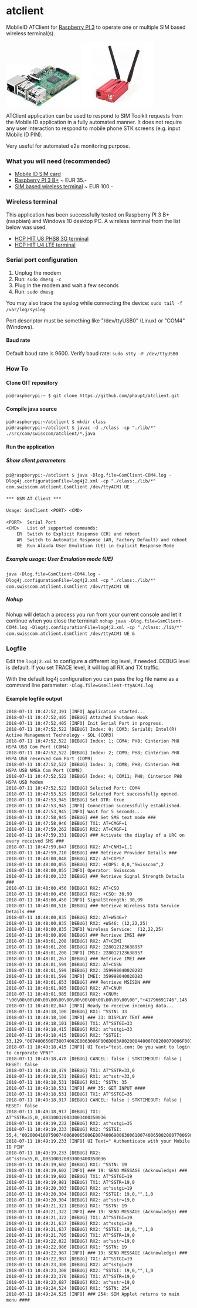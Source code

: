 # atclient
MobileID ATClient for [Raspberry PI 3](https://www.raspberrypi.org/products/raspberry-pi-3-model-b-plus) to operate one or multiple SIM based wireless terminal(s).

![Raspberry PI 3 B+](img/raspi.jpg?raw=true "Raspberry PI 3 B+") ![HCP HIT wireless terminal](img/hitu4.jpg?raw=true "HCP HIT wireless terminal")

ATClient application can be used to respond to SIM Toolkit requests from the Mobile ID application in a fully automated manner. It does not require any user interaction to respond to mobile phone STK screens (e.g. input Mobile ID PIN). 

Very useful for automated e2e monitoring purpose.

### What you will need (recommended)

- [Mobile ID SIM card](https://mobileid.ch)
- [Raspberry PI 3 B+](https://www.raspberrypi.org/products/raspberry-pi-3-model-b-plus) ~ EUR 35.-
- [SIM based wireless terminal](http://electronicshcp.com/product/hit-u4-lte) ~ EUR 100.-

### Wireless terminal

This application has been successfully tested on Raspberry PI 3 B+ (raspbian) and Windows 10 desktop PC. A wireless terminal from the list below was used. 

- [HCP HIT U8 PHS8 3G terminal](http://electronicshcp.com/product/hit-u8)
- [HCP HIT U4 LTE terminal](http://electronicshcp.com/product/hit-u4-lte)

### Serial port configuration

1. Unplug the modem
2. Run: `sudo dmesg -c`
3. Plug in the modem and wait a few seconds
4. Run: `sudo dmesg`

You may also trace the syslog while connecting the device: `sudo tail -f /var/log/syslog`

Port descriptor must be something like "/dev/ttyUSB0" (Linux) or "COM4" (Windows).

#### Baud rate

Default baud rate is 9600.
Verify baud rate: `sudo stty -F /dev/ttyUSB0`

### How To

#### Clone GIT repository
```
pi@raspberypi:~ $ git clone https://github.com/phaupt/atclient.git
```

#### Compile java source
```
pi@raspberypi:~/atclient $ mkdir class
pi@raspberypi:~/atclient $ javac -d ./class -cp "./lib/*" ./src/com/swisscom/atclient/*.java
```

#### Run the application

##### Show client parameters
```
pi@raspberypi:~/atclient $ java -Dlog.file=GsmClient-COM4.log -Dlog4j.configurationFile=log4j2.xml -cp "./class:./lib/*" com.swisscom.atclient.GsmClient /dev/ttyACM1 UE

*** GSM AT Client ***

Usage: GsmClient <PORT> <CMD>

<PORT>	Serial Port
<CMD>	List of supported commands:
	ER	Switch to Explicit Response (ER) and reboot
	AR	Switch to Automatic Response (AR, Factory Default) and reboot
	UE	Run Alauda User Emulation (UE) in Explicit Response Mode
```

##### Example usage: User Emulation mode (UE)

`java -Dlog.file=GsmClient-COM4.log -Dlog4j.configurationFile=log4j2.xml -cp "./class:./lib/*" com.swisscom.atclient.GsmClient /dev/ttyACM1 UE`

##### Nohup

Nohup will detach a process you run from your current console and let it continue when you close the terminal:
`nohup java -Dlog.file=GsmClient-COM4.log -Dlog4j.configurationFile=log4j2.xml -cp "./class:./lib/*" com.swisscom.atclient.GsmClient /dev/ttyACM1 UE &`

### Logfile

Edit the `log4j2.xml` to configure a different log level, if needed. DEBUG level is default.
If you set TRACE level, it will log all RX and TX traffic.

With the default log4j configuration you can pass the log file name as a command line parameter: `-Dlog.file=GsmClient-ttyACM1.log`

#### Example logfile output
```
2018-07-11 10:47:52,391 [INFO] Application started...
2018-07-11 10:47:52,405 [DEBUG] Attached Shutdown Hook
2018-07-11 10:47:52,405 [INFO] Init Serial Port in progress.
2018-07-11 10:47:52,522 [DEBUG] Index: 0; COM3; Serial0; Intel(R) Active Management Technology - SOL (COM3)
2018-07-11 10:47:52,522 [DEBUG] Index: 1; COM4; PH8; Cinterion PH8 HSPA USB Com Port (COM4)
2018-07-11 10:47:52,522 [DEBUG] Index: 2; COM9; PH8; Cinterion PH8 HSPA USB reserved Com Port (COM9)
2018-07-11 10:47:52,522 [DEBUG] Index: 3; COM8; PH8; Cinterion PH8 HSPA USB NMEA Com Port (COM8)
2018-07-11 10:47:52,522 [DEBUG] Index: 4; COM11; PH8; Cinterion PH8 HSPA USB Modem
2018-07-11 10:47:52,522 [DEBUG] Selected Port: COM4
2018-07-11 10:47:53,529 [DEBUG] Selected Port successfully opened.
2018-07-11 10:47:53,945 [DEBUG] Set DTR: true
2018-07-11 10:47:53,945 [INFO] Connection successfully established.
2018-07-11 10:47:53,945 [INFO] Wait for 5 seconds...
2018-07-11 10:47:58,945 [DEBUG] ### Set SMS text mode ###
2018-07-11 10:47:58,946 [DEBUG] TX1: AT+CMGF=1
2018-07-11 10:47:59,262 [DEBUG] RX2: AT+CMGF=1
2018-07-11 10:47:59,331 [DEBUG] ### Activate the display of a URC on every received SMS ###
2018-07-11 10:47:59,647 [DEBUG] RX2: AT+CNMI=1,1
2018-07-11 10:47:59,710 [DEBUG] ### Retrieve Provider Details ###
2018-07-11 10:48:00,048 [DEBUG] RX2: AT+COPS?
2018-07-11 10:48:00,055 [DEBUG] RX2: +COPS: 0,0,"Swisscom",2
2018-07-11 10:48:00,055 [INFO] Operator: Swisscom
2018-07-11 10:48:00,133 [DEBUG] ### Retrieve Signal Strength Details ###
2018-07-11 10:48:00,450 [DEBUG] RX2: AT+CSQ
2018-07-11 10:48:00,450 [DEBUG] RX2: +CSQ: 30,99
2018-07-11 10:48:00,450 [INFO] SignalStrength: 30,99
2018-07-11 10:48:00,516 [DEBUG] ### Retrieve Wireless Data Service Details ###
2018-07-11 10:48:00,835 [DEBUG] RX2: AT+WS46=?
2018-07-11 10:48:00,835 [DEBUG] RX2: +WS46: (12,22,25)
2018-07-11 10:48:00,835 [INFO] Wireless Service:  (12,22,25)
2018-07-11 10:48:00,898 [DEBUG] ### Retrieve IMSI ###
2018-07-11 10:48:01,208 [DEBUG] RX2: AT+CIMI
2018-07-11 10:48:01,208 [DEBUG] RX2: 228012123638957
2018-07-11 10:48:01,208 [INFO] IMSI: 228012123638957
2018-07-11 10:48:01,267 [DEBUG] ### Retrieve IMEI ###
2018-07-11 10:48:01,599 [DEBUG] RX2: AT+CGSN
2018-07-11 10:48:01,599 [DEBUG] RX2: 359998040020283
2018-07-11 10:48:01,599 [INFO] IMEI: 359998040020283
2018-07-11 10:48:01,653 [DEBUG] ### Retrieve MSISDN ###
2018-07-11 10:48:01,985 [DEBUG] RX2: AT+CNUM
2018-07-11 10:48:01,985 [DEBUG] RX2: +CNUM: "\00\00\00\00\00\00\00\00\00\00\00\00\00\00\00\00","+41796691746",145
2018-07-11 10:48:02,047 [INFO] Ready to receive incoming data...
2018-07-11 10:49:18,100 [DEBUG] RX1: ^SSTN: 33
2018-07-11 10:49:18,100 [INFO] ### 33: DISPLAY TEXT ####
2018-07-11 10:49:18,101 [DEBUG] TX1: AT^SSTGI=33
2018-07-11 10:49:18,415 [DEBUG] RX2: at^sstgi=33
2018-07-11 10:49:18,415 [DEBUG] RX2: ^SSTGI: 33,129,"0074006500730074002E0063006F006D003A00200044006F00200079006F0075002000770061006E007400200074006F0020006C006F00670069006E00200074006F00200063006F00720070006F0072006100740065002000560050004E003F",0,1,0
2018-07-11 10:49:18,415 [INFO] UI Text="test.com: Do you want to login to corporate VPN?"
2018-07-11 10:49:18,478 [DEBUG] CANCEL: false | STKTIMEOUT: false | RESET: false
2018-07-11 10:49:18,479 [DEBUG] TX1: AT^SSTR=33,0
2018-07-11 10:49:18,531 [DEBUG] RX1: at^sstr=33,0
2018-07-11 10:49:18,531 [DEBUG] RX1: ^SSTN: 35
2018-07-11 10:49:18,531 [INFO] ### 35: GET INPUT ####
2018-07-11 10:49:18,531 [DEBUG] TX1: AT^SSTGI=35
2018-07-11 10:49:18,917 [DEBUG] CANCEL: false | STKTIMEOUT: false | RESET: false
2018-07-11 10:49:18,917 [DEBUG] TX1: AT^SSTR=35,0,,003100320033003400350036
2018-07-11 10:49:19,232 [DEBUG] RX2: at^sstgi=35
2018-07-11 10:49:19,233 [DEBUG] RX2: ^SSTGI: 35,4,"002000410075007400680065006E0074006900630061007400650020007700690074006800200079006F007500720020004D006F00620069006C0065002000490044002000500049004E",1,15,"",1,0
2018-07-11 10:49:19,233 [INFO] UI Text=" Authenticate with your Mobile ID PIN"
2018-07-11 10:49:19,233 [DEBUG] RX2: at^sstr=35,0,,003100320033003400350036
2018-07-11 10:49:19,602 [DEBUG] RX1: ^SSTN: 19
2018-07-11 10:49:19,602 [INFO] ### 19: SEND MESSAGE (Acknowledge) ###
2018-07-11 10:49:19,602 [DEBUG] TX1: AT^SSTGI=19
2018-07-11 10:49:19,981 [DEBUG] TX1: AT^SSTR=19,0
2018-07-11 10:49:20,303 [DEBUG] RX2: at^sstgi=19
2018-07-11 10:49:20,304 [DEBUG] RX2: ^SSTGI: 19,0,"",1,0
2018-07-11 10:49:20,304 [DEBUG] RX2: at^sstr=19,0
2018-07-11 10:49:21,321 [DEBUG] RX1: ^SSTN: 19
2018-07-11 10:49:21,322 [INFO] ### 19: SEND MESSAGE (Acknowledge) ###
2018-07-11 10:49:21,322 [DEBUG] TX1: AT^SSTGI=19
2018-07-11 10:49:21,637 [DEBUG] RX2: at^sstgi=19
2018-07-11 10:49:21,637 [DEBUG] RX2: ^SSTGI: 19,0,"",1,0
2018-07-11 10:49:21,705 [DEBUG] TX1: AT^SSTR=19,0
2018-07-11 10:49:22,022 [DEBUG] RX2: at^sstr=19,0
2018-07-11 10:49:22,986 [DEBUG] RX1: ^SSTN: 19
2018-07-11 10:49:22,987 [INFO] ### 19: SEND MESSAGE (Acknowledge) ###
2018-07-11 10:49:22,987 [DEBUG] TX1: AT^SSTGI=19
2018-07-11 10:49:23,308 [DEBUG] RX2: at^sstgi=19
2018-07-11 10:49:23,308 [DEBUG] RX2: ^SSTGI: 19,0,"",1,0
2018-07-11 10:49:23,370 [DEBUG] TX1: AT^SSTR=19,0
2018-07-11 10:49:23,687 [DEBUG] RX2: at^sstr=19,0
2018-07-11 10:49:24,524 [DEBUG] RX1: ^SSTN: 254
2018-07-11 10:49:24,525 [INFO] ### 254: SIM Applet returns to main menu ####
```

